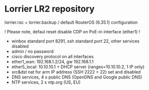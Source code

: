 # Lorrier LR2 repository

lorrier.rsc + lorrier.backup / default RouterOS (6.35.1) configuration

! Please note, defaul reset disable CDP on PoE-in interface (ether1) !

  - winbox standard port 8291, ssh standard port 22, other services disabled
  - admin / no password
  - cisco discovery protocol on all interfaces
  - ether1_wan: 192.168.1.2/24, gw 192.168.1.1
  - ether5_local: 10.10.10.1 + DHCP server (ranges=10.10.10.2, 1 IP only)
  - src&dst nat for arm IP address (SSH 2222 > 22) set and disabled
  - DNS services, 4 x public DNS (OpenDNS and Google public DNS)
  - NTP services, 2 x ntp.org (US, EU)